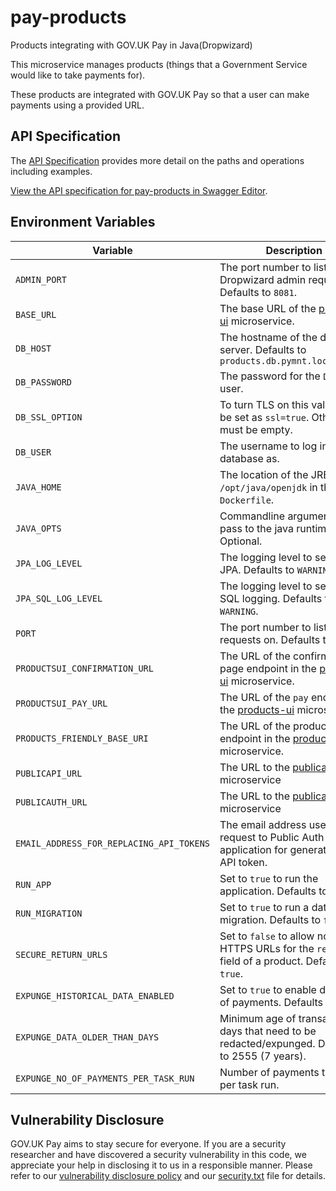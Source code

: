 # pay-products

Products integrating with GOV.UK Pay in Java(Dropwizard)

This microservice manages products (things that a Government Service would like to take payments for).

These products are integrated with GOV.UK Pay so that a user can make payments using a provided URL. 

## API Specification

The [API Specification](openapi/products_spec.yaml) provides more detail on the paths and operations including examples.

[View the API specification for pay-products in Swagger Editor](https://editor.swagger.io/?url=https://raw.githubusercontent.com/alphagov/pay-products/master/openapi/products_spec.yaml).

## Environment Variables

| Variable                                  | Description                                                                                                               |
|-------------------------------------------|---------------------------------------------------------------------------------------------------------------------------|
| `ADMIN_PORT`                              | The port number to listen for Dropwizard admin requests on. Defaults to `8081`.                                           |
| `BASE_URL`                                | The base URL of the [products-ui](https://github.com/alphagov/pay-products-ui) microservice.                              |
| `DB_HOST`                                 | The hostname of the database server. Defaults to `products.db.pymnt.localdomain`                                          |
| `DB_PASSWORD`                             | The password for the `DB_USER` user.                                                                                      |
| `DB_SSL_OPTION`                           | To turn TLS on this value must be set as `ssl=true`. Otherwise must be empty.                                             |
| `DB_USER`                                 | The username to log into the database as.                                                                                 |
| `JAVA_HOME`                               | The location of the JRE. Set to `/opt/java/openjdk` in the `Dockerfile`.                                                  |
| `JAVA_OPTS`                               | Commandline arguments to pass to the java runtime. Optional.                                                              |
| `JPA_LOG_LEVEL`                           | The logging level to set for JPA. Defaults to `WARNING`.                                                                  |
| `JPA_SQL_LOG_LEVEL`                       | The logging level to set for JPA SQL logging. Defaults to `WARNING`.                                                      |
| `PORT`                                    | The port number to listen for requests on. Defaults to `8080`.                                                            |
| `PRODUCTSUI_CONFIRMATION_URL`             | The URL of the confirmation page endpoint in the [products-ui](https://github.com/alphagov/pay-products-ui) microservice. |
| `PRODUCTSUI_PAY_URL`                      | The URL of the `pay` endpoint in the [products-ui](https://github.com/alphagov/pay-products-ui) microservice.             |
| `PRODUCTS_FRIENDLY_BASE_URI`              | The URL of the products endpoint in the [products-ui](https://github.com/alphagov/pay-products-ui) microservice.          |
| `PUBLICAPI_URL`                           | The URL to the [publicapi](https://github.com/alphagov/pay-publicapi) microservice                                        |
| `PUBLICAUTH_URL`                          | The URL to the [publicauth](https://github.com/alphagov/pay-publicauth) microservice                                      |
| `EMAIL_ADDRESS_FOR_REPLACING_API_TOKENS`  | The email address used in a request to Public Auth application for generating an API token.                               |
| `RUN_APP`                                 | Set to `true` to run the application. Defaults to `true`.                                                                 |
| `RUN_MIGRATION`                           | Set to `true` to run a database migration. Defaults to `false`.                                                           |
| `SECURE_RETURN_URLS`                      | Set to `false` to allow non-HTTPS URLs for the `return_url` field of a product. Defaults to `true`.                       |
| `EXPUNGE_HISTORICAL_DATA_ENABLED`         | Set to `true` to enable deletion of payments. Defaults to `false`.                                                        |
| `EXPUNGE_DATA_OLDER_THAN_DAYS`            | Minimum age of transactions in days that need to be redacted/expunged. Defaults to 2555 (7 years).                        |
| `EXPUNGE_NO_OF_PAYMENTS_PER_TASK_RUN` | Number of payments to delete per task run.                                                                                |

## Vulnerability Disclosure

GOV.UK Pay aims to stay secure for everyone. If you are a security researcher and have discovered a security vulnerability in this code, we appreciate your help in disclosing it to us in a responsible manner. Please refer to our [vulnerability disclosure policy](https://www.gov.uk/help/report-vulnerability) and our [security.txt](https://vdp.cabinetoffice.gov.uk/.well-known/security.txt) file for details.
